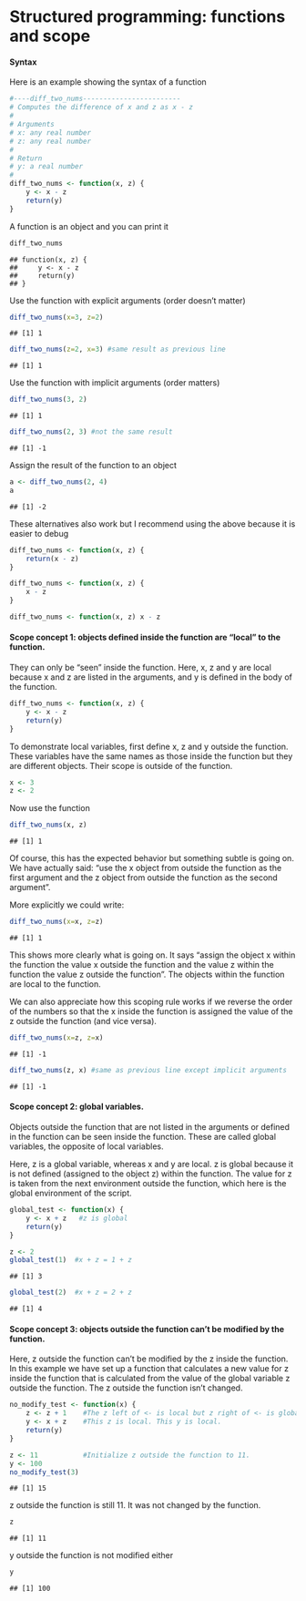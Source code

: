 Structured programming: functions and scope
================
#### Syntax

Here is an example showing the syntax of a function

``` r
#----diff_two_nums------------------------
# Computes the difference of x and z as x - z
#
# Arguments
# x: any real number
# z: any real number
#
# Return
# y: a real number
#
diff_two_nums <- function(x, z) {
    y <- x - z
    return(y)
}
```

A function is an object and you can print it

``` r
diff_two_nums
```

    ## function(x, z) {
    ##     y <- x - z
    ##     return(y)
    ## }

Use the function with explicit arguments (order doesn’t matter)

``` r
diff_two_nums(x=3, z=2)
```

    ## [1] 1

``` r
diff_two_nums(z=2, x=3) #same result as previous line
```

    ## [1] 1

Use the function with implicit arguments (order matters)

``` r
diff_two_nums(3, 2)
```

    ## [1] 1

``` r
diff_two_nums(2, 3) #not the same result
```

    ## [1] -1

Assign the result of the function to an object

``` r
a <- diff_two_nums(2, 4)
a
```

    ## [1] -2

These alternatives also work but I recommend using the above because it
is easier to debug

``` r
diff_two_nums <- function(x, z) {
    return(x - z)
}

diff_two_nums <- function(x, z) {
    x - z
}

diff_two_nums <- function(x, z) x - z
```

#### Scope concept 1: objects defined inside the function are “local” to the function.

They can only be “seen” inside the function. Here, x, z and y are local
because x and z are listed in the arguments, and y is defined in the
body of the function.

``` r
diff_two_nums <- function(x, z) {
    y <- x - z
    return(y)
}
```

To demonstrate local variables, first define x, z and y outside the
function. These variables have the same names as those inside the
function but they are different objects. Their scope is outside of the
function.

``` r
x <- 3
z <- 2
```

Now use the function

``` r
diff_two_nums(x, z)
```

    ## [1] 1

Of course, this has the expected behavior but something subtle is going
on. We have actually said: “use the x object from outside the function
as the first argument and the z object from outside the function as the
second argument”.

More explicitly we could write:

``` r
diff_two_nums(x=x, z=z)
```

    ## [1] 1

This shows more clearly what is going on. It says “assign the object x
within the function the value x outside the function and the value z
within the function the value z outside the function”. The objects
within the function are local to the function.

We can also appreciate how this scoping rule works if we reverse the
order of the numbers so that the x inside the function is assigned the
value of the z outside the function (and vice versa).

``` r
diff_two_nums(x=z, z=x)
```

    ## [1] -1

``` r
diff_two_nums(z, x) #same as previous line except implicit arguments
```

    ## [1] -1

#### Scope concept 2: global variables.

Objects outside the function that are not listed in the arguments or
defined in the function can be seen inside the function. These are
called global variables, the opposite of local variables.

Here, z is a global variable, whereas x and y are local. z is global
because it is not defined (assigned to the object z) within the
function. The value for z is taken from the next environment outside the
function, which here is the global environment of the script.

``` r
global_test <- function(x) {
    y <- x + z   #z is global
    return(y)
}

z <- 2   
global_test(1)  #x + z = 1 + z
```

    ## [1] 3

``` r
global_test(2)  #x + z = 2 + z
```

    ## [1] 4

#### Scope concept 3: objects outside the function can’t be modified by the function.

Here, z outside the function can’t be modified by the z inside the
function. In this example we have set up a function that calculates a
new value for z inside the function that is calculated from the value of
the global variable z outside the function. The z outside the function
isn’t changed.

``` r
no_modify_test <- function(x) {
    z <- z + 1    #The z left of <- is local but z right of <- is global.
    y <- x + z    #This z is local. This y is local.
    return(y)
}

z <- 11           #Initialize z outside the function to 11.
y <- 100
no_modify_test(3)
```

    ## [1] 15

z outside the function is still 11. It was not changed by the function.

``` r
z
```

    ## [1] 11

y outside the function is not modified either

``` r
y
```

    ## [1] 100
